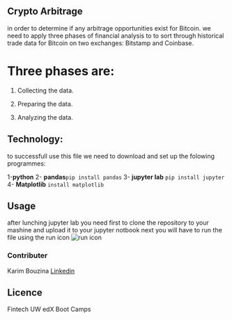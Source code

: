 ## Crypto Arbitrage

in order to determine if any arbitrage opportunities exist for Bitcoin. we need to apply three phases of financial analysis to
to sort through historical trade data for Bitcoin on two exchanges: Bitstamp and Coinbase.

# Three phases are:

1. Collecting the data.

2. Preparing the data.

3. Analyzing the data. 

## Technology:

to successfull use this file we need to download and set up the folowing programmes:

1-**python**
2- **pandas**`pip install pandas`
3- **jupyter lab** `pip install jupyter`
4- **Matplotlib** `install matplotlib`

## Usage
after lunching jupyter lab you need first to clone the repository to your mashine and upload it to your jupyter notbook
next you will have to run the file using the run icon ![run icon](http://localhost:8888/files/Desktop/Fintechallenge3/Fintechallenge3/Images/picture.png?_xsrf=2%7C3b766f4c%7Cacb60f650a785125504727840cab2603%7C1667352509)

### Contributer 

Karim Bouzina [Linkedin](https://www.linkedin.com/feed/)

## Licence
Fintech UW edX Boot Camps



